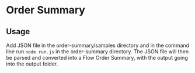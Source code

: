 # Order Summary

## Usage

Add JSON file in the order-summary/samples directory and in the command line run `node run.js` in the order-summary directory. The JSON file will then be parsed and converted into a Flow Order Summary, with the output going into the output folder.
